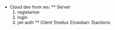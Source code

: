 

* Cloud
  dev from ws:
** Server
  1) registarion
  2) login
  3) jwt auth
** Client
  1)redux
  2)navbarr
  3)actions